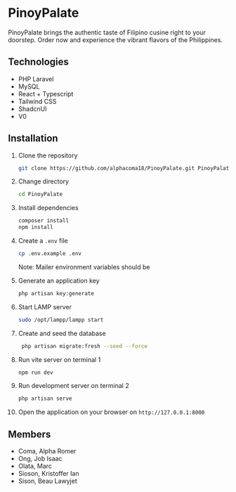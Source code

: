 # PinoyPalate

PinoyPalate brings the authentic taste of Filipino cusine right to your doorstep. Order now and experience the vibrant flavors of the Philippines.

## Technologies

- PHP Laravel
- MySQL
- React + Typescript
- Tailwind CSS
- ShadcnUI
- V0

## Installation

1. Clone the repository

    ```bash
    git clone https://github.com/alphacoma18/PinoyPalate.git PinoyPalate
    ```

2. Change directory

    ```bash
    cd PinoyPalate
    ```

3. Install dependencies

    ```bash
    composer install
    npm install
    ```

4. Create a `.env` file

    ```bash
    cp .env.example .env
    ```

    Note: Mailer environment variables should be

5. Generate an application key

    ```bash
    php artisan key:generate
    ```

6. Start LAMP server

    ```bash
    sudo /opt/lampp/lampp start
    ```

7. Create and seed the database

    ```bash
     php artisan migrate:fresh --seed --force
    ```

8. Run vite server on terminal 1

    ```bash
    npm run dev
    ```

9. Run development server on terminal 2

    ```bash
    php artisan serve
    ```

10. Open the application on your browser on `http://127.0.0.1:8000`

## Members

- Coma, Alpha Romer
- Ong, Job Isaac
- Olata, Marc
- Sioson, Kristoffer Ian
- Sison, Beau Lawyjet
